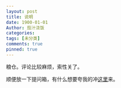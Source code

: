 ```yaml
---
layout: post
title: 说明
date: 1900-01-01
Author: 茄汁浇饭
categories: 
tags: [未分类]
comments: true
pinned: true
--- 
```


粮仓。评论比较麻烦，索性关了。

顺便放一下提问箱，有什么想要夸我的冲[这里](https://www.popiapp.cn/HIc3DE)来。
